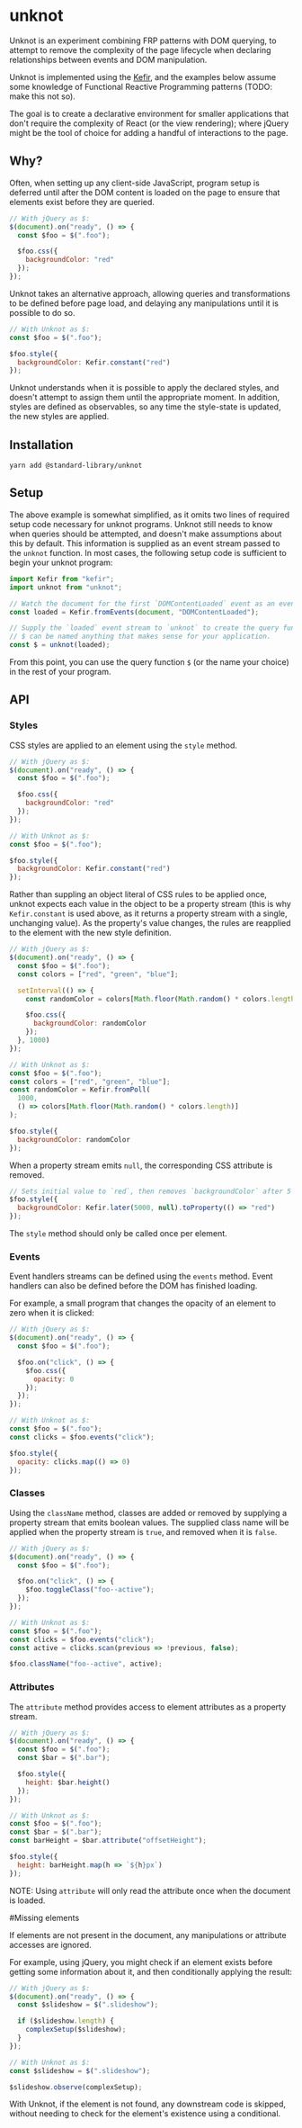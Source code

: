 # unknot

Unknot is an experiment combining FRP patterns with DOM querying, to attempt to remove the complexity of the page lifecycle when declaring relationships between events and DOM manipulation.

Unknot is implemented using the [Kefir](https://rpominov.github.io/kefir), and the examples below assume some knowledge of Functional Reactive Programming patterns (TODO: make this not so).

The goal is to create a declarative environment for smaller applications that don't require the complexity of React (or the view rendering); where jQuery might be the tool of choice for adding a handful of interactions to the page.

## Why?

Often, when setting up any client-side JavaScript, program setup is deferred until after the DOM content is loaded on the page to ensure that elements exist before they are queried.

```javascript
// With jQuery as $:
$(document).on("ready", () => {
  const $foo = $(".foo");

  $foo.css({
    backgroundColor: "red"
  });
});
```

Unknot takes an alternative approach, allowing queries and transformations to be defined before page load, and delaying any manipulations until it is possible to do so.

```javascript
// With Unknot as $:
const $foo = $(".foo");

$foo.style({
  backgroundColor: Kefir.constant("red")
});
```

Unknot understands when it is possible to apply the declared styles, and doesn't attempt to assign them until the appropriate moment. In addition, styles are defined as observables, so any time the style-state is updated, the new styles are applied.

## Installation

```shell
yarn add @standard-library/unknot
```

## Setup

The above example is somewhat simplified, as it omits two lines of required setup code necessary for unknot programs. Unknot still needs to know when queries should be attempted, and doesn't make assumptions about this by default. This information is supplied as an event stream passed to the `unknot` function. In most cases, the following setup code is sufficient to begin your unknot program:

```javascript
import Kefir from "kefir";
import unknot from "unknot";

// Watch the document for the first `DOMContentLoaded` event as an event stream.
const loaded = Kefir.fromEvents(document, "DOMContentLoaded");

// Supply the `loaded` event stream to `unknot` to create the query function.
// $ can be named anything that makes sense for your application.
const $ = unknot(loaded);
```

From this point, you can use the query function `$` (or the name your choice) in the rest of your program.

## API

### Styles

CSS styles are applied to an element using the `style` method.

```javascript
// With jQuery as $:
$(document).on("ready", () => {
  const $foo = $(".foo");

  $foo.css({
    backgroundColor: "red"
  });
});

// With Unknot as $:
const $foo = $(".foo");

$foo.style({
  backgroundColor: Kefir.constant("red")
});
```

Rather than suppling an object literal of CSS rules to be applied once, unknot expects each value in the object to be a property stream (this is why `Kefir.constant` is used above, as it returns a property stream with a single, unchanging value). As the property's value changes, the rules are reapplied to the element with the new style definition.

```javascript
// With jQuery as $:
$(document).on("ready", () => {
  const $foo = $(".foo");
  const colors = ["red", "green", "blue"];

  setInterval(() => {
    const randomColor = colors[Math.floor(Math.random() * colors.length)];

    $foo.css({
      backgroundColor: randomColor
    });
  }, 1000)
});

// With Unknot as $:
const $foo = $(".foo");
const colors = ["red", "green", "blue"];
const randomColor = Kefir.fromPoll(
  1000,
  () => colors[Math.floor(Math.random() * colors.length)]
);

$foo.style({
  backgroundColor: randomColor
});
```

When a property stream emits `null`, the corresponding CSS attribute is removed.

```javascript
// Sets initial value to `red`, then removes `backgroundColor` after 5 seconds
$foo.style({
  backgroundColor: Kefir.later(5000, null).toProperty(() => "red")
});
```

The `style` method should only be called once per element.

### Events

Event handlers streams can be defined using the `events` method. Event handlers can also be defined before the DOM has finished loading.

For example, a small program that changes the opacity of an element to zero when it is clicked:

```javascript
// With jQuery as $:
$(document).on("ready", () => {
  const $foo = $(".foo");

  $foo.on("click", () => {
    $foo.css({
      opacity: 0
    });
  });
});

// With Unknot as $:
const $foo = $(".foo");
const clicks = $foo.events("click");

$foo.style({
  opacity: clicks.map(() => 0)
});
```

### Classes

Using the `className` method, classes are added or removed by supplying a property stream that emits boolean values. The supplied class name will be applied when the property stream is `true`, and removed when it is `false`.

```javascript
// With jQuery as $:
$(document).on("ready", () => {
  const $foo = $(".foo");

  $foo.on("click", () => {
    $foo.toggleClass("foo--active");
  });
});

// With Unknot as $:
const $foo = $(".foo");
const clicks = $foo.events("click");
const active = clicks.scan(previous => !previous, false);

$foo.className("foo--active", active);
```

### Attributes

The `attribute` method provides access to element attributes as a property stream.

```javascript
// With jQuery as $:
$(document).on("ready", () => {
  const $foo = $(".foo");
  const $bar = $(".bar");

  $foo.style({
    height: $bar.height()
  });
});

// With Unknot as $:
const $foo = $(".foo");
const $bar = $(".bar");
const barHeight = $bar.attribute("offsetHeight");

$foo.style({
  height: barHeight.map(h => `${h}px`)
});
```

NOTE: Using `attribute` will only read the attribute once when the document is loaded.

#Missing elements

If elements are not present in the document, any manipulations or attribute accesses are ignored.

For example, using jQuery, you might check if an element exists before getting some information about it, and then conditionally applying the result:

```javascript
// With jQuery as $:
$(document).on("ready", () => {
  const $slideshow = $(".slideshow");

  if ($slideshow.length) {
    complexSetup($slideshow);
  }
});

// With Unknot as $:
const $slideshow = $(".slideshow");

$slideshow.observe(complexSetup);
```

With Unknot, if the element is not found, any downstream code is skipped, without needing to check for the element's existence using a conditional.
